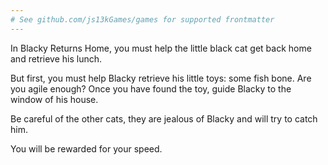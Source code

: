 ```yaml
---
# See github.com/js13kGames/games for supported frontmatter
---
```

In Blacky Returns Home, you must help the little black cat get back home and retrieve his lunch. 

But first, you must help Blacky retrieve his little toys: some fish bone. Are you agile enough? 
Once you have found the toy, guide Blacky to the window of his house.

Be careful of the other cats, they are jealous of Blacky and will try to catch him.

You will be rewarded for your speed.